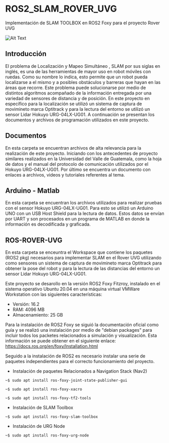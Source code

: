 # ROS2_SLAM_ROVER_UVG
 Implementación de SLAM TOOLBOX en ROS2 Foxy para el proyecto Rover UVG

![Alt Text](https://msadowski.github.io/images/slam_toolbox_odom.gif) 

## Introducción
El problema de Localización y Mapeo Simultáneo , SLAM por sus siglas en inglés, es una de las herramientas de mayor uso en robot móviles con ruedas. Como su nombre lo indica, esto permite que un robot pueda localizarse a el mismo y a posibles obstáculos y barreras que hayan en las áreas que recorre. Este problema puede solucionarse por medio de distintos algoritmos acompañado de la información entregada por una variedad de sensores de distancia y de posición. 
En este proyecto en específico para la localización se utilizó un sistema de captura de movimineto marca Optitrack y para la lectura del entorno se utilizó un sensor Lidar Hokuyo URG-04LX-UG01.
A continuación se presentan los documentos y archivos de programación utilizados en este proyecto. 


## Documentos
En esta carpeta se encuentran archivos de alta relevancia para la realización de este proyecto. Iniciando con los antecedentes de proyecto similares realizados en la Universidad del Valle de Guatemala, como la hoja de datos y el manual del protocolo de comunicación utilizados por el Hokuyo URG-04LX-UG01. Por último se encuentra un documento con enlaces a archivos, videos y tutoriales referentes al tema. 


## Arduino - Matlab
En esta carpeta se encuentran los archivos utilizados para realizar pruebas con el sensor Hokuyo URG-04LX-UG01. Para esto se utilizó un Arduino UNO con un USB Host Shield para la lectura de datos. Estos datos se envían por UART y son procesados en un programa de MATLAB en donde la información es decodificada y graficada. 

## ROS-ROVER-UVG
En esta carpeta se enceuntra el Workspace que contiene los paquetes (ROS2 pkg) necesarios para implementar SLAM en el Rover UVG utilizando como sensores un sistema de captura de movimineto marca Optitrack para obtener la pose del robot y para la lectura de las distancias del entorno un sensor Lidar Hokuyo URG-04LX-UG01.

Este proyecto se desarollo en la versión ROS2 Foxy Fitzroy, instalado en el sistema operativo Ubuntu 20.04 en una máquina virtual VMWare Workstation con las siguientes características:
- Versión: 16.2
- RAM: 4096 MB
- Almacenamiento: 25 GB 

Para la instalación de ROS2 Foxy se siguió la documentación oficial como guía y se realizó una instalación por medio de "debian packages" para incluir todos los packetes relacionados a simulación y visualización. Esta información se puede obtener en el siguiente enlace:  https://docs.ros.org/en/foxy/Installation.html

Seguido a la instalación de ROS2 es necesario instalar una serie de paquetes independientes para el correcto funcionamiento del proyecto. 


- Instalación de paquetes Relacionados a Navigation Stack (Nav2) 
```console
~$ sudo apt install ros-foxy-joint-state-publisher-gui
```

```console
~$ sudo apt install ros-foxy-xacro
```

```console
~$ sudo apt install ros-foxy-tf2-tools
```

- Instalación de SLAM Toolbox
```console
~$ sudo apt install ros-foxy-slam-toolbox
```

- Instalación de URG Node
```console
~$ sudo apt install ros-foxy-urg-node
```








